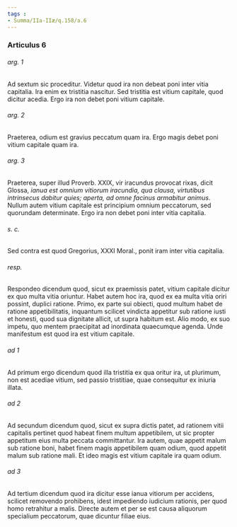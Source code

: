 ```yaml
---
tags : 
- Summa/IIa-IIæ/q.158/a.6
---
```


### Articulus 6

###### arg. 1
Ad sextum sic proceditur. Videtur quod ira non debeat poni inter vitia capitalia. Ira enim ex tristitia nascitur. Sed tristitia est vitium capitale, quod dicitur acedia. Ergo ira non debet poni vitium capitale.

###### arg. 2
Praeterea, odium est gravius peccatum quam ira. Ergo magis debet poni vitium capitale quam ira.

###### arg. 3
Praeterea, super illud Proverb. XXIX, vir iracundus provocat rixas, dicit Glossa, *ianua est omnium vitiorum iracundia, qua clausa, virtutibus intrinsecus dabitur quies; aperta, ad omne facinus armabitur animus*. Nullum autem vitium capitale est principium omnium peccatorum, sed quorundam determinate. Ergo ira non debet poni inter vitia capitalia.

###### s. c.
Sed contra est quod Gregorius, XXXI Moral., ponit iram inter vitia capitalia.

###### resp.
Respondeo dicendum quod, sicut ex praemissis patet, vitium capitale dicitur ex quo multa vitia oriuntur. Habet autem hoc ira, quod ex ea multa vitia oriri possint, duplici ratione. Primo, ex parte sui obiecti, quod multum habet de ratione appetibilitatis, inquantum scilicet vindicta appetitur sub ratione iusti et honesti, quod sua dignitate allicit, ut supra habitum est. Alio modo, ex suo impetu, quo mentem praecipitat ad inordinata quaecumque agenda. Unde manifestum est quod ira est vitium capitale.

###### ad 1
Ad primum ergo dicendum quod illa tristitia ex qua oritur ira, ut plurimum, non est acediae vitium, sed passio tristitiae, quae consequitur ex iniuria illata.

###### ad 2
Ad secundum dicendum quod, sicut ex supra dictis patet, ad rationem vitii capitalis pertinet quod habeat finem multum appetibilem, ut sic propter appetitum eius multa peccata committantur. Ira autem, quae appetit malum sub ratione boni, habet finem magis appetibilem quam odium, quod appetit malum sub ratione mali. Et ideo magis est vitium capitale ira quam odium.

###### ad 3
Ad tertium dicendum quod ira dicitur esse ianua vitiorum per accidens, scilicet removendo prohibens, idest impediendo iudicium rationis, per quod homo retrahitur a malis. Directe autem et per se est causa aliquorum specialium peccatorum, quae dicuntur filiae eius.


